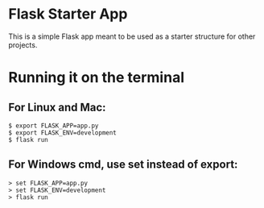# Flask Starter App
This is a simple Flask app meant to be used as a starter structure for other projects.

# Running it on the terminal
## For Linux and Mac:
```
$ export FLASK_APP=app.py
$ export FLASK_ENV=development
$ flask run
```
## For Windows cmd, use set instead of export:
```
> set FLASK_APP=app.py
> set FLASK_ENV=development
> flask run
```
